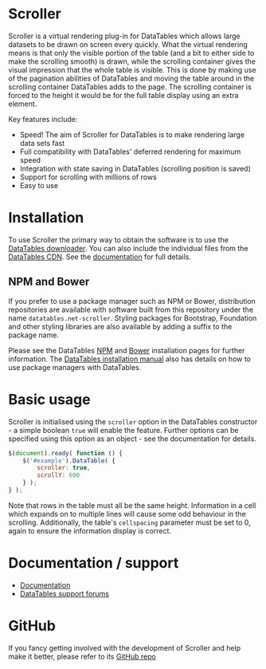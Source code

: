 # Scroller

Scroller is a virtual rendering plug-in for DataTables which allows large datasets to be drawn on screen every quickly. What the virtual rendering means is that only the visible portion of the table (and a bit to either side to make the scrolling smooth) is drawn, while the scrolling container gives the visual impression that the whole table is visible. This is done by making use of the pagination abilities of DataTables and moving the table around in the scrolling container DataTables adds to the page. The scrolling container is forced to the height it would be for the full table display using an extra element.

Key features include:

* Speed! The aim of Scroller for DataTables is to make rendering large data sets fast
* Full compatibility with DataTables' deferred rendering for maximum speed
* Integration with state saving in DataTables (scrolling position is saved)
* Support for scrolling with millions of rows
* Easy to use


# Installation

To use Scroller the primary way to obtain the software is to use the [DataTables downloader](//datatables.net/download). You can also include the individual files from the [DataTables CDN](//cdn.datatables.net). See the [documentation](http://datatables.net/extensions/scroller/) for full details.

## NPM and Bower

If you prefer to use a package manager such as NPM or Bower, distribution repositories are available with software built from this repository under the name `datatables.net-scroller`. Styling packages for Bootstrap, Foundation and other styling libraries are also available by adding a suffix to the package name.

Please see the DataTables [NPM](//datatables.net/download/npm) and [Bower](//datatables.net/download/bower) installation pages for further information. The [DataTables installation manual](//datatables.net/manual/installation) also has details on how to use package managers with DataTables.


# Basic usage

Scroller is initialised using the `scroller` option in the DataTables constructor - a simple boolean `true` will enable the feature. Further options can be specified using this option as an object - see the documentation for details.

```js
$(document).ready( function () {
	$('#example').DataTable( {
		scroller: true,
		scrollY: 600
	} );
} );
```

Note that rows in the table must all be the same height. Information in a cell which expands on to multiple lines will cause some odd behaviour in the scrolling. Additionally, the table's `cellspacing` parameter must be set to 0, again to ensure the information display is correct.


# Documentation / support

* [Documentation](https://datatables.net/extensions/scroller/)
* [DataTables support forums](http://datatables.net/forums)


# GitHub

If you fancy getting involved with the development of Scroller and help make it better, please refer to its [GitHub repo](https://github.com/DataTables/Scroller)

